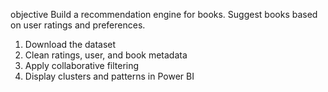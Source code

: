 objective
Build a recommendation engine for books.
Suggest books based on user ratings and preferences.
1. Download the dataset
2. Clean ratings, user, and book metadata
3. Apply collaborative filtering
4. Display clusters and patterns in Power BI
